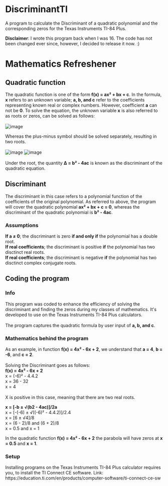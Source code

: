 # DiscriminantTI
A program to calculate the Discriminant of a quadratic polynomial and the corresponding zeros for the Texas Instruments TI-84 Plus.

**Disclaimer**: I wrote this program back when I was 16. The code has not been changed ever since, however, I decided to release it now. :)

<h1>Mathematics Refreshener</h1>

<h2>Quadratic function</h2>

The quadratic function is one of the form **f(x) = ax² + bx + c**. In the formula, **x** refers to an unknown variable; **a, b, and c** refer to the coefficients representing known real or complex numbers. However, coefficient **a** can not be **0**.
To solve the equation, the unknown variable **x** is also referred to as roots or zeros, can be solved as follows:<br>
<br>
![image](https://github.com/user-attachments/assets/7f61349e-b457-4647-b61e-d35ab87e1b99)
<br>

Whereas the plus-minus symbol should be solved separately, resulting in two roots.<br>
<br>
![image](https://github.com/user-attachments/assets/50b940dc-e1eb-4814-b999-53bc7b9f180b)
![image](https://github.com/user-attachments/assets/085a38da-3b0c-41e5-9128-ac2f54e92ab2)
<br>
<br>
Under the root, the quantity **Δ = b² - 4ac** is known as the discriminant of the quadratic equation.

<h2>Discriminant</h2>
The discriminant in this case refers to a polynomial function of the coefficients of the original polynomial. As referred to above, the program will cover the quadratic polynomial <b>ax² + bx + c = 0</b>, whereas the discriminant of the quadratic polynomial is <b>b² - 4ac</b>.
<br>
<h3>Assumptions</h3>
<b>If a ≠ 0</b>; the discriminant is zero <b>if and only if</b> the polynomial has a double root.<br>
<b>If real coefficients</b>; the discriminant is positive <b>if</b> the polynomial has two disctinct real roots.<br>
<b>If real coefficients</b>; the discriminant is negative <b>if</b> the polynomial has two disctinct complex conjugate roots.<br>

<h2>Coding the program</h2>
<h3>Info</h3>
This program was coded to enhance the efficiency of solving the discriminant and finding the zeros during my classes of mathematics. It's developed to use on the Texas Instruments TI-84 Plus calculators.<br>
<br>
The program captures the quadratic formula by user input of <b>a, b, and c</b>. 
<br>
<h3>Mathematics behind the program</h3>
As an example, in function <b>f(x) = 4x² - 6x + 2</b>, we understand that <b>a = 4</b>, <b>b = -6</b>, and <b>c = 2</b>.<br>
<br>
Solving the Discriminant goes as follows:<br>
<b>f(x) = 4x² - 6x + 2</b><br>
x = (-6)² - 4.4.2<br>
x = 36 - 32<br>
x = 4<br>
<br>
X is positive in this case, meaning that there are two real roots.<br>

<b>x = [-b ± √(b2 - 4ac)]/2a</b><br>
x = [-(-6) ± √((-6)² - 4.4.2)]/2.4<br>
x = [6 ± √4]/8<br>
x = (6 - 2)/8 and (6 + 2)/8<br>
x = 0.5 and x = 1<br>

In the quadratic function <b>f(x) = 4x² - 6x + 2</b> the parabola will have zeros at <b>x = 0.5</b> and <b>x = 1</b>.

<h3>Setup</h3>
Installing programs on the Texas Instruments TI-84 Plus calculator requires you, to install the TI Connect CE software.
Link: https://education.ti.com/en/products/computer-software/ti-connect-ce-sw
